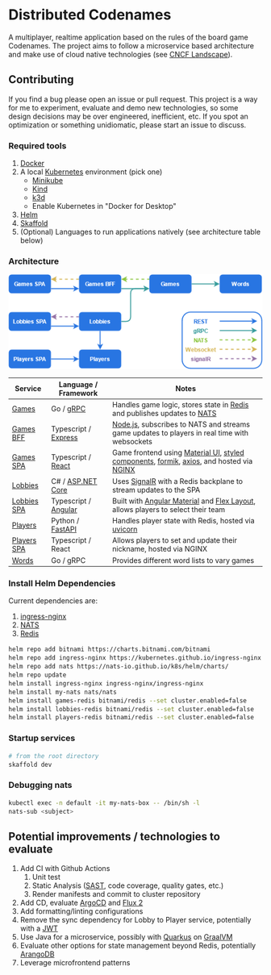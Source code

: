 # Distributed Codenames

A multiplayer, realtime application based on the rules of the board game Codenames. The project aims to follow a microservice based architecture and make use of cloud native technologies (see [CNCF Landscape](https://landscape.cncf.io/)).

## Contributing

If you find a bug please open an issue or pull request. This project is a way for me to experiment, evaluate and demo new technologies, so some design decisions may be over engineered, inefficient, etc. If you spot an optimization or something unidiomatic, please start an issue to discuss.

### Required tools

1. [Docker](https://www.docker.com/products/docker-desktop)
2. A local [Kubernetes](https://kubernetes.io/) environment (pick one)
   - [Minikube](https://minikube.sigs.k8s.io/docs/start/)
   - [Kind](https://kind.sigs.k8s.io/docs/user/quick-start/)
   - [k3d](https://k3d.io/#quick-start)
   - Enable Kubernetes in "Docker for Desktop"
3. [Helm](https://helm.sh/docs/intro/quickstart/)
4. [Skaffold](https://skaffold.dev/docs/install/)
5. (Optional) Languages to run applications natively (see architecture table below)

### Architecture

![Architecture graph](/docs/img/distributed-codewords.png)

| Service                             | Language / Framework                                                                       | Notes                                                                                                            |
| ----------------------------------- | ------------------------------------------------------------------------------------------ | ---------------------------------------------------------------------------------------------------------------- |
| [Games](services/games)             | Go / [gRPC](https://grpc.io/)                                                              | Handles game logic, stores state in [Redis](https://redis.io/) and publishes updates to [NATS](https://nats.io/) |
| [Games BFF](services/games-bff)     | Typescript / [Express](https://expressjs.com/)                                             | [Node.js](https://nodejs.org), subscribes to NATS and streams game updates to players in real time with websockets |
| [Games SPA](services/games-spa)     | Typescript / [React](https://reactjs.org/)                                                 | Game frontend using [Material UI](https://material-ui.com/), [styled components](https://styled-components.com/), [formik](https://github.com/formium/formik), [axios](https://github.com/axios/axios), and hosted via [NGINX](https://www.nginx.com/) |
| [Lobbies](services/lobbies)         | C# / [ASP&#46;NET Core](https://docs.microsoft.com/en-us/aspnet/core/?view=aspnetcore-5.0) | Uses [SignalR](https://dotnet.microsoft.com/apps/aspnet/signalr) with a Redis backplane to stream updates to the SPA |
| [Lobbies SPA](services/lobbies-spa) | Typescript / [Angular](https://angular.io/)                                                | Built with [Angular Material](https://material.angular.io/) and [Flex Layout](https://github.com/angular/flex-layout), allows players to select their team |
| [Players](services/players)         | Python / [FastAPI](https://fastapi.tiangolo.com/)                                          | Handles player state with Redis, hosted via [uvicorn](https://www.uvicorn.org/)                                  |
| [Players SPA](services/players-spa) | Typescript / React                                                                         | Allows players to set and update their nickname, hosted via NGINX                                                |
| [Words](services/words)             | Go / gRPC                                                                                  | Provides different word lists to vary games                                                                      |

### Install Helm Dependencies

Current dependencies are:

1. [ingress-nginx](https://kubernetes.github.io/ingress-nginx/)
1. [NATS](https://nats.io/)
1. [Redis](https://redis.io/)

```sh
helm repo add bitnami https://charts.bitnami.com/bitnami
helm repo add ingress-nginx https://kubernetes.github.io/ingress-nginx
helm repo add nats https://nats-io.github.io/k8s/helm/charts/
helm repo update
helm install ingress-nginx ingress-nginx/ingress-nginx
helm install my-nats nats/nats
helm install games-redis bitnami/redis --set cluster.enabled=false
helm install lobbies-redis bitnami/redis --set cluster.enabled=false
helm install players-redis bitnami/redis --set cluster.enabled=false
```

### Startup services

```sh
# from the root directory
skaffold dev
```

### Debugging nats

```sh
kubectl exec -n default -it my-nats-box -- /bin/sh -l
nats-sub <subject>
```

## Potential improvements / technologies to evaluate

1. Add CI with Github Actions
   1. Unit test
   1. Static Analysis ([SAST](https://owasp.org/www-community/Source_Code_Analysis_Tools), code coverage, quality gates, etc.)
   1. Render manifests and commit to cluster repository
1. Add CD, evaluate [ArgoCD](https://argoproj.github.io/argo-cd/) and [Flux 2](https://github.com/fluxcd/flux2)
1. Add formatting/linting configurations
1. Remove the sync dependency for Lobby to Player service, potentially with a [JWT](https://jwt.io/)
1. Use Java for a microservice, possibly with [Quarkus](https://quarkus.io/) on [GraalVM](https://www.graalvm.org/)
1. Evaluate other options for state management beyond Redis, potentially [ArangoDB](https://www.arangodb.com/)
1. Leverage microfrontend patterns
